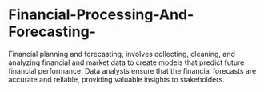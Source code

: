# Financial-Processing-And-Forecasting-
 Financial planning and forecasting, involves collecting, cleaning, and analyzing financial and market data to create models that predict future financial performance.  Data analysts ensure that the financial forecasts are accurate and reliable, providing valuable insights to stakeholders.
